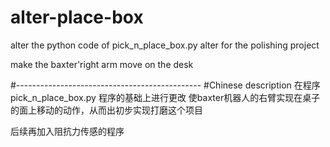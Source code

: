 # alter-place-box
alter the python code of pick_n_place_box.py
alter for the polishing project

make the baxter'right arm move on the desk 

#----------------------------------------------
#Chinese description
在程序 pick_n_place_box.py 程序的基础上进行更改
使baxter机器人的右臂实现在桌子的面上移动的动作，从而出初步实现打磨这个项目

后续再加入阻抗力传感的程序

